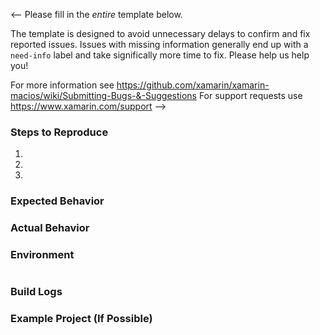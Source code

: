 <!-- 🚨 STOP 🚨 𝗦𝗧𝗢𝗣 🚨 𝑺𝑻𝑶𝑷 🚨 -->

<--
Please fill in the *entire* template below.

The template is designed to avoid unnecessary delays to confirm and fix reported issues. Issues with missing information generally end up with a `need-info` label and take significally more time to fix. Please help us help you!

For more information see https://github.com/xamarin/xamarin-macios/wiki/Submitting-Bugs-&-Suggestions
For support requests use https://www.xamarin.com/support
-->
### Steps to Reproduce

1. 
2. 
3. 

### Expected Behavior

### Actual Behavior

### Environment

<!--
1.
Visual Studio: Help > About Microsoft Visual Studio > Copy Info [button]
Visual Studio for Mac: Visual Studio > About Visual Studio > Show Details > Copy Information [button]

2. Paste into the code block below (between ```)
-->

```
```

### Build Logs

<!--
1. Place cursor below this comment block.

2. Attach build log or link to gist (https://gist.github.com/) of the log.
-->

### Example Project (If Possible)

<!--
1. Place cursor below this comment block.

2. Drag and drop the compressed project or files needed to reproduce.
-->

<!--
Switch to the "Preview" tab to ensure your issue renders correctly.
-->
